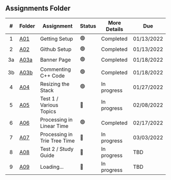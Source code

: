 ##  Assignments Folder

|   #   | Folder | Assignment |    Status  | More Details   |   Due |
| :---: | ----------- | ---------------------- |    ----------- |----------- |----------- |
|   1   | <a href="https://docs.google.com/spreadsheets/d/1SvxY7V82s1o-MfIch2vWafe0FpAWLEObwlbyb2lK7yk/edit#gid=0">A01</a>     | Getting Setup    |   🟢  | Completed | 01/13/2022  |
|   2   | <a href="../../../">A02</a>     | Github Setup    |    🟢  | Completed|    01/13/2022  |
|   3a   | <a href="A03a">A03a</a>     | Banner Page   |    🟢  | Completed| 01/18/2022  |
|   3b   | <a href="A03b">A03b</a>     | Commenting C++ Code   |    🟢  | Completed| 01/18/2022  |
|   4   | <a href="P01">A04</a>     | Resizing the Stack   |    🟢  | In progress| 01/27/2022  |
|   5   | <a href="A05">A05</a>     | Test 1 / Various Topics   |    🔴  | In progress| 02/08/2022  |
|   6   | <a href="P02">A06</a>     | Processing in Linear Time   |    🟢  | Completed | 02/17/2022  |
|   7   | <a href="A07">A07</a>     | Processing in Trie Tree Time   |    🔴  | In progress| 03/03/2022  |
|   8   | <a href="A08">A08</a>     | Test 2 / Study Guide   |    🔴  | In progress| TBD  |
|   9   | <a href="A09">A09</a>     | Loading...   |    🔴  | In progress| TBD  |
